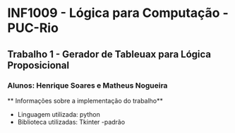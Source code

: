 # INF1009 - Lógica para Computação - PUC-Rio
## Trabalho 1 - Gerador de Tableuax para Lógica Proposicional
### Alunos: Henrique Soares e Matheus Nogueira

** Informações sobre a implementação do trabalho**
- Linguagem utilizada: python
- Biblioteca utilizadas: Tkinter
  -padrão
